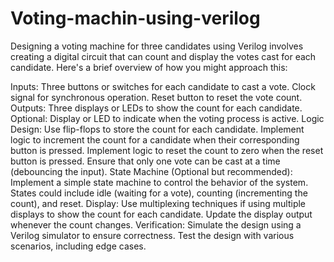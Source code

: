 # Voting-machin-using-verilog
Designing a voting machine for three candidates using Verilog involves creating a digital circuit that can count and display the votes cast for each candidate. Here's a brief overview of how you might approach this:

Inputs:
Three buttons or switches for each candidate to cast a vote.
Clock signal for synchronous operation.
Reset button to reset the vote count.
Outputs:
Three displays or LEDs to show the count for each candidate.
Optional: Display or LED to indicate when the voting process is active.
Logic Design:
Use flip-flops to store the count for each candidate.
Implement logic to increment the count for a candidate when their corresponding button is pressed.
Implement logic to reset the count to zero when the reset button is pressed.
Ensure that only one vote can be cast at a time (debouncing the input).
State Machine (Optional but recommended):
Implement a simple state machine to control the behavior of the system.
States could include idle (waiting for a vote), counting (incrementing the count), and reset.
Display:
Use multiplexing techniques if using multiple displays to show the count for each candidate.
Update the display output whenever the count changes.
Verification:
Simulate the design using a Verilog simulator to ensure correctness.
Test the design with various scenarios, including edge cases.
